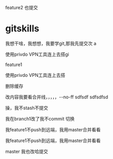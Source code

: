 
feature2 也提交

# gitskills
我想干啥，我想想，我要学git,那我先提交次
a

使用privdo VPN工具连上去搭gi

feature1

使用privdo VPN工具连上去搭

删除缓存

改内容我要看合并线，，，，，--no-ff sdfsdf sdfsdfsd
 


操，我不stash不提交

我在branch1改了我不commit 切换

我feature1不push到远端，我用master合并看看

 
我feature1不push到远端，我用master合并看看
 
master 我也改哈提交

